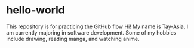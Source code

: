 # hello-world
This repository is for practicing the GitHub flow 
Hi! My name is Tay-Asia, I am currently majoring in software development. Some of my hobbies include drawing, reading manga, and watching anime.
